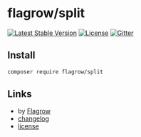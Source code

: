# flagrow/split

[![Latest Stable Version](https://poser.pugx.org/flagrow/flarum-ext-split/v/stable)][packagist-link] [![License](https://poser.pugx.org/flagrow/flarum-ext-split/license)][packagist-link] [![Gitter](https://badges.gitter.im/flagrow/flarum-ext-split.svg)](https://gitter.im/flagrow/chat)


## Install

```bash
composer require flagrow/split
```

## Links

- by [Flagrow](https://github.com/flagrow)
- [changelog](changelog.md)
- [license](license.md)

[packagist-link]: https://packagist.org/packages/flagrow/split
